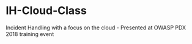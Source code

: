 # IH-Cloud-Class
Incident Handling with a focus on the cloud - Presented at OWASP PDX 2018 training event
